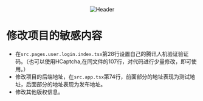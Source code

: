 <div align=center> 

![Header](https://capsule-render.vercel.app/api?type=Waving&color=timeGradient&height=200&animation=fadeIn&section=header&text=Fronted-Appeals&fontSize=70)

</div>

# 修改项目的敏感内容
- 在`src.pages.user.login.index.tsx`第28行设置自己的腾讯人机验证验证码。（也可以使用HCaptcha,在同文件的107行，对代码进行少量修改，即可使用。）
- 修改项目的后端地址，在`src.app.tsx`第74行，前面部分的地址表现为测试地址，后面部分的地址表现为发布地址。
- 修改其他版权信息。